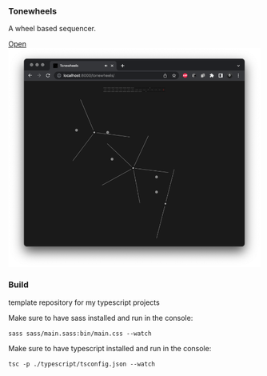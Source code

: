 ### Tonewheels

A wheel based sequencer.

[Open](https://andremichelle.github.io/tonewheels/)
![alt screenshot](screenshot.png)

### Build
template repository for my typescript projects

Make sure to have sass installed and run in the console:

    sass sass/main.sass:bin/main.css --watch

Make sure to have typescript installed and run in the console:

    tsc -p ./typescript/tsconfig.json --watch